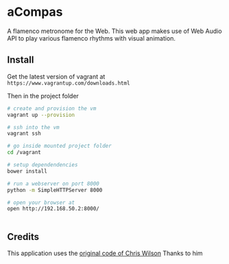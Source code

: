 # aCompas

A flamenco metronome for the Web.
This web app makes use of Web Audio API to play various flamenco rhythms with visual animation.

## Install

Get the latest version of vagrant at `https://www.vagrantup.com/downloads.html`

Then in the project folder 

```bash 
# create and provision the vm
vagrant up --provision

# ssh into the vm
vagrant ssh

# go inside mounted project folder
cd /vagrant

# setup dependendencies
bower install

# run a webserver on port 8000
python -m SimpleHTTPServer 8000

# open your browser at
open http://192.168.50.2:8000/
 
```

## Credits

This application uses the [original code of Chris Wilson](https://github.com/cwilso/metronome)
Thanks to him

